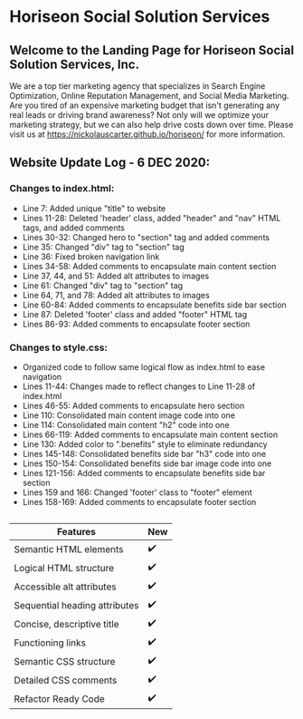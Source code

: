 # Horiseon Social Solution Services

## Welcome to the Landing Page for Horiseon Social Solution Services, Inc.

We are a top tier marketing agency that specializes in Search Engine Optimization, Online Reputation Management, and Social Media Marketing. Are you tired of an expensive marketing budget that isn't generating any real leads or driving brand awareness? Not only will we optimize your marketing strategy, but we can also help drive costs down over time. Please visit us at https://nickolauscarter.github.io/horiseon/ for more information.

## Website Update Log - 6 DEC 2020:

### Changes to index.html:

- Line 7: Added unique "title" to website
- Lines 11-28: Deleted 'header' class, added "header" and "nav" HTML tags, and added comments
- Lines 30-32: Changed hero to "section" tag and added comments
- Line 35: Changed "div" tag to "section" tag
- Line 36: Fixed broken navigation link
- Lines 34-58: Added comments to encapsulate main content section
- Line 37, 44, and 51: Added alt attributes to images
- Line 61: Changed "div" tag to "section" tag
- Line 64, 71, and 78: Added alt attributes to images
- Line 60-84: Added comments to encapsulate benefits side bar section
- Line 87: Deleted 'footer' class and added "footer" HTML tag
- Lines 86-93: Added comments to encapsulate footer section

### Changes to style.css:

- Organized code to follow same logical flow as index.html to ease navigation
- Lines 11-44: Changes made to reflect changes to Line 11-28 of index.html
- Lines 46-55: Added comments to encapsulate hero section
- Line 110: Consolidated main content image code into one
- Line 114: Consolidated main content "h2" code into one
- Lines 66-119: Added comments to encapsulate main content section
- Line 130: Added color to ".benefits" style to eliminate redundancy
- Lines 145-148: Consolidated benefits side bar "h3" code into one
- Lines 150-154: Consolidated benefits side bar image code into one
- Lines 121-156: Added comments to encapsulate benefits side bar section
- Lines 159 and 166: Changed 'footer' class to "footer" element
- Lines 158-169: Added comments to encapsulate footer section

##

| Features                      | New |
| ----------------------------- | --- |
| Semantic HTML elements        | ✔️  |
| Logical HTML structure        | ✔️  |
| Accessible alt attributes     | ✔️  |
| Sequential heading attributes | ✔️  |
| Concise, descriptive title    | ✔️  |
| Functioning links             | ✔️  |
| Semantic CSS structure        | ✔️  |
| Detailed CSS comments         | ✔️  |
| Refactor Ready Code           | ✔️  |
